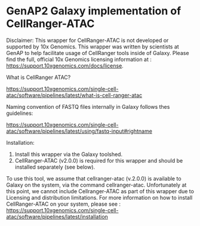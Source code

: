 # GenAP2 Galaxy implementation of CellRanger-ATAC
Disclaimer: This wrapper for CellRanger-ATAC is not developed or supported by 10x Genomics. This wrapper was written by scientists at GenAP to help facilitate usage of CellRanger tools inside of Galaxy.
Please find the full, official 10x Genomics licensing information at : https://support.10xgenomics.com/docs/license.

What is CellRanger ATAC?

https://support.10xgenomics.com/single-cell-atac/software/pipelines/latest/what-is-cell-ranger-atac

Naming convention of FASTQ files internally in Galaxy follows thes guidelines: 

https://support.10xgenomics.com/single-cell-atac/software/pipelines/latest/using/fastq-input#rightname

Installation:
1) Install this wrapper via the Galaxy toolshed.
2) CellRanger-ATAC (v2.0.0) is required for this wrapper and should be installed separately (see below). 

To use this tool, we assume that cellranger-atac (v.2.0.0) is available to Galaxy on the system, via the command cellranger-atac. Unfortunately at this point, we cannot include Cellranger-ATAC as part of this wrapper due to Licensing and distribution limitations. For more information on how to install CellRanger-ATAC on your system, please see :
https://support.10xgenomics.com/single-cell-atac/software/pipelines/latest/installation
